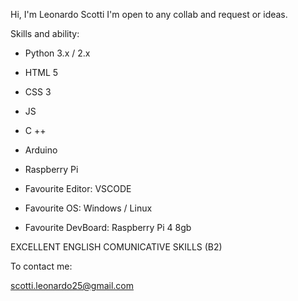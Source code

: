 Hi, I'm Leonardo Scotti 
I'm open to any collab and request or ideas. 

Skills and ability:

- Python 3.x / 2.x
- HTML 5
- CSS 3
- JS
- C ++

- Arduino
- Raspberry Pi

- Favourite Editor: VSCODE
- Favourite OS: Windows / Linux
- Favourite DevBoard: Raspberry Pi 4 8gb

EXCELLENT ENGLISH COMUNICATIVE SKILLS (B2) 

To contact me:

scotti.leonardo25@gmail.com


